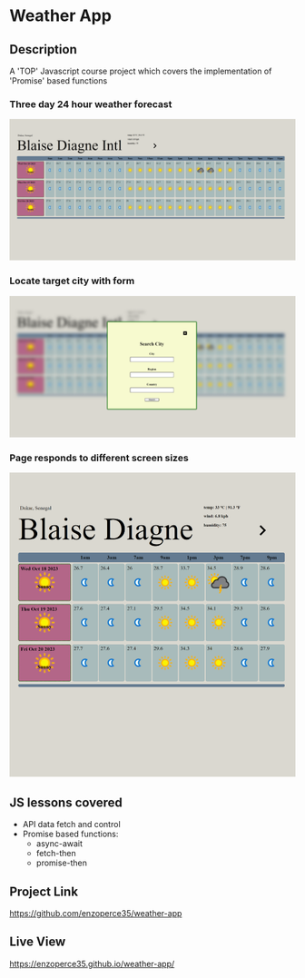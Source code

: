 # Weather App

## Description
A 'TOP' Javascript course project which covers the implementation of 'Promise' based functions

### Three day 24 hour weather forecast
![alt text](src/screenshots/full_view.png)

### Locate target city with form
![alt text](src/screenshots/form_view.png)

### Page responds to different screen sizes
![alt text](src/screenshots/responsive_view.png)

## JS lessons covered
- API data fetch and control
- Promise based functions:
  * async-await
  * fetch-then
  * promise-then

## Project Link
https://github.com/enzoperce35/weather-app

## Live View
https://enzoperce35.github.io/weather-app/
